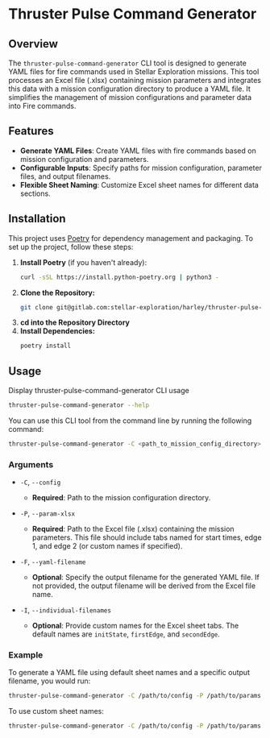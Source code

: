 # Thruster Pulse Command Generator

## Overview

The `thruster-pulse-command-generator` CLI tool is designed to generate YAML files for fire commands used in Stellar Exploration missions. This tool processes an Excel file (.xlsx) containing mission parameters and integrates this data with a mission configuration directory to produce a YAML file. It simplifies the management of mission configurations and parameter data into Fire commands.

## Features

- **Generate YAML Files**: Create YAML files with fire commands based on mission configuration and parameters.
- **Configurable Inputs**: Specify paths for mission configuration, parameter files, and output filenames.
- **Flexible Sheet Naming**: Customize Excel sheet names for different data sections.

## Installation

This project uses [Poetry](https://python-poetry.org/) for dependency management and packaging. To set up the project, follow these steps:

1. **Install Poetry** (if you haven't already):
   ```bash
   curl -sSL https://install.python-poetry.org | python3 - 
   ```
2. **Clone the Repository:**
    ```bash
    git clone git@gitlab.com:stellar-exploration/harley/thruster-pulse-command-generator.git
    ```  
3. **cd into the Repository Directory**
4. **Install Dependencies:**
    ```bash
    poetry install
    ```

## Usage

Display thruster-pulse-command-generator CLI usage

```bash
thruster-pulse-command-generator --help
```

You can use this CLI tool from the command line by running the following command:

```bash
thruster-pulse-command-generator -C <path_to_mission_config_directory> -P <path_to_param_xlsx_file> [-F <output_yaml_filename>] [-I <sheet_name1> <sheet_name2> <sheet_name3>]
```

### Arguments

- `-C`, `--config`
  - **Required**: Path to the mission configuration directory.

- `-P`, `--param-xlsx`
  - **Required**: Path to the Excel file (.xlsx) containing the mission parameters. This file should include tabs named for start times, edge 1, and edge 2 (or custom names if specified).

- `-F`, `--yaml-filename`
  - **Optional**: Specify the output filename for the generated YAML file. If not provided, the output filename will be derived from the Excel file name.

- `-I`, `--individual-filenames`
  - **Optional**: Provide custom names for the Excel sheet tabs. The default names are `initState`, `firstEdge`, and `secondEdge`.

### Example

To generate a YAML file using default sheet names and a specific output filename, you would run:

```bash
thruster-pulse-command-generator -C /path/to/config -P /path/to/params.xlsx -F output.yaml
```

To use custom sheet names:
```bash
thruster-pulse-command-generator -C /path/to/config -P /path/to/params.xlsx -I customInitState customFirstEdge customSecondEdge
```